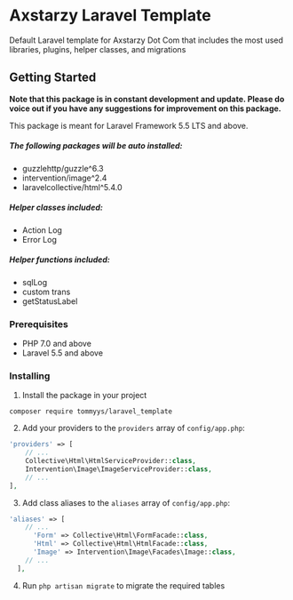 # Axstarzy Laravel Template

Default Laravel template for Axstarzy Dot Com that includes the most used libraries, plugins, helper classes, and migrations

## Getting Started

**Note that this package is in constant development and update. Please do voice out if you have any suggestions for improvement on this package.**

This package is meant for Laravel Framework 5.5 LTS and above.

##### The following packages will be auto installed:
- guzzlehttp/guzzle^6.3
- intervention/image^2.4
- laravelcollective/html^5.4.0

##### Helper classes included:
- Action Log
- Error Log

##### Helper functions included:
- sqlLog
- custom trans
- getStatusLabel

### Prerequisites

- PHP 7.0 and above
- Laravel 5.5 and above

### Installing

1. Install the package in your project
```
composer require tommyys/laravel_template
```

2. Add your providers to the `providers` array of `config/app.php`:
```php
'providers' => [
    // ...
    Collective\Html\HtmlServiceProvider::class,
    Intervention\Image\ImageServiceProvider::class,
    // ...
],
```

3. Add class aliases to the `aliases` array of `config/app.php`:
```php
'aliases' => [
    // ...
      'Form' => Collective\Html\FormFacade::class,
      'Html' => Collective\Html\HtmlFacade::class,
      'Image' => Intervention\Image\Facades\Image::class,
    // ...
  ],
```

4. Run `php artisan migrate` to migrate the required tables